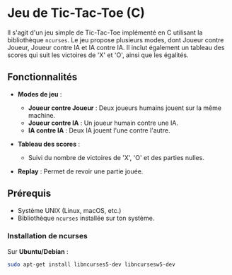 # Jeu de Tic-Tac-Toe (C)

Il s'agit d'un jeu simple de Tic-Tac-Toe implémenté en C utilisant la bibliothèque `ncurses`. Le jeu propose plusieurs modes, dont Joueur contre Joueur, Joueur contre IA et IA contre IA. Il inclut également un tableau des scores qui suit les victoires de 'X' et 'O', ainsi que les égalités.

## Fonctionnalités

- **Modes de jeu** :
  - **Joueur contre Joueur** : Deux joueurs humains jouent sur la même machine.
  - **Joueur contre IA** : Un joueur humain contre une IA.
  - **IA contre IA** : Deux IA jouent l'une contre l'autre.
  
- **Tableau des scores** :
  - Suivi du nombre de victoires de 'X', 'O' et des parties nulles.
  
- **Replay** : Permet de revoir une partie jouée.

## Prérequis

- Système UNIX (Linux, macOS, etc.)
- Bibliothèque `ncurses` installée sur ton système.

### Installation de ncurses

Sur **Ubuntu/Debian** :
```bash
sudo apt-get install libncurses5-dev libncursesw5-dev
